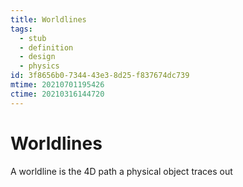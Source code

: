 ```yaml
---
title: Worldlines
tags:
  - stub
  - definition
  - design
  - physics
id: 3f8656b0-7344-43e3-8d25-f837674dc739
mtime: 20210701195426
ctime: 20210316144720
---
```


# Worldlines

 A worldline is the 4D path a physical object traces out
